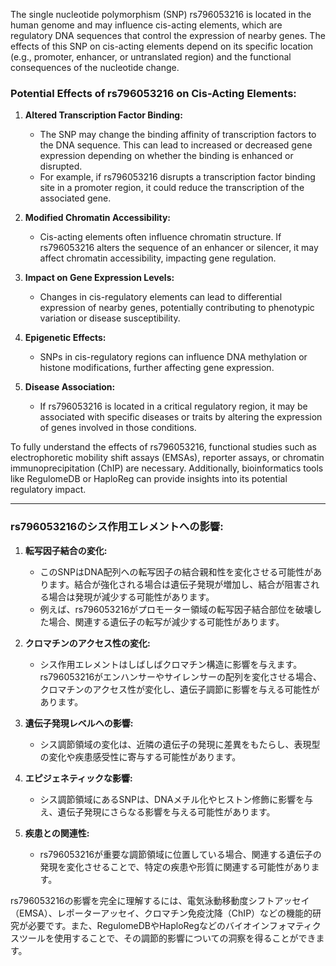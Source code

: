 The single nucleotide polymorphism (SNP) rs796053216 is located in the human genome and may influence cis-acting elements, which are regulatory DNA sequences that control the expression of nearby genes. The effects of this SNP on cis-acting elements depend on its specific location (e.g., promoter, enhancer, or untranslated region) and the functional consequences of the nucleotide change.

### **Potential Effects of rs796053216 on Cis-Acting Elements:**
1. **Altered Transcription Factor Binding:**
   - The SNP may change the binding affinity of transcription factors to the DNA sequence. This can lead to increased or decreased gene expression depending on whether the binding is enhanced or disrupted.
   - For example, if rs796053216 disrupts a transcription factor binding site in a promoter region, it could reduce the transcription of the associated gene.

2. **Modified Chromatin Accessibility:**
   - Cis-acting elements often influence chromatin structure. If rs796053216 alters the sequence of an enhancer or silencer, it may affect chromatin accessibility, impacting gene regulation.

3. **Impact on Gene Expression Levels:**
   - Changes in cis-regulatory elements can lead to differential expression of nearby genes, potentially contributing to phenotypic variation or disease susceptibility.

4. **Epigenetic Effects:**
   - SNPs in cis-regulatory regions can influence DNA methylation or histone modifications, further affecting gene expression.

5. **Disease Association:**
   - If rs796053216 is located in a critical regulatory region, it may be associated with specific diseases or traits by altering the expression of genes involved in those conditions.

To fully understand the effects of rs796053216, functional studies such as electrophoretic mobility shift assays (EMSAs), reporter assays, or chromatin immunoprecipitation (ChIP) are necessary. Additionally, bioinformatics tools like RegulomeDB or HaploReg can provide insights into its potential regulatory impact.

---

### **rs796053216のシス作用エレメントへの影響:**
1. **転写因子結合の変化:**
   - このSNPはDNA配列への転写因子の結合親和性を変化させる可能性があります。結合が強化される場合は遺伝子発現が増加し、結合が阻害される場合は発現が減少する可能性があります。
   - 例えば、rs796053216がプロモーター領域の転写因子結合部位を破壊した場合、関連する遺伝子の転写が減少する可能性があります。

2. **クロマチンのアクセス性の変化:**
   - シス作用エレメントはしばしばクロマチン構造に影響を与えます。rs796053216がエンハンサーやサイレンサーの配列を変化させる場合、クロマチンのアクセス性が変化し、遺伝子調節に影響を与える可能性があります。

3. **遺伝子発現レベルへの影響:**
   - シス調節領域の変化は、近隣の遺伝子の発現に差異をもたらし、表現型の変化や疾患感受性に寄与する可能性があります。

4. **エピジェネティックな影響:**
   - シス調節領域にあるSNPは、DNAメチル化やヒストン修飾に影響を与え、遺伝子発現にさらなる影響を与える可能性があります。

5. **疾患との関連性:**
   - rs796053216が重要な調節領域に位置している場合、関連する遺伝子の発現を変化させることで、特定の疾患や形質に関連する可能性があります。

rs796053216の影響を完全に理解するには、電気泳動移動度シフトアッセイ（EMSA）、レポーターアッセイ、クロマチン免疫沈降（ChIP）などの機能的研究が必要です。また、RegulomeDBやHaploRegなどのバイオインフォマティクスツールを使用することで、その調節的影響についての洞察を得ることができます。

